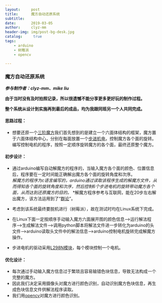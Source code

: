 ```yaml
---
layout:     post
title:      魔方自动还原系统
subtitle:   
date:       2019-03-05
author:     clyz-mm
header-img: img/post-bg-desk.jpg
catalog: 	 true
tags:
    - arduino
    - 树莓派
    - opencv

---
```


### 魔方自动还原系统
***参与制作者：clyz-mm、mike liu***

**由于当时没有及时拍照记录，所以很遗憾不能分享更多更好玩的制作过程。**

**整个系统从设计到实施再到最后的成品，均为我跟同班另一个人共同完成。**

#### 思路过程：
- 想要还原一个[三阶魔方](https://baike.baidu.com/item/%E4%B8%89%E9%98%B6%E9%AD%94%E6%96%B9/2109093?fr=aladdin)我们首先想到的是建立一个六面体结构的框架，魔方置于六面体结构中心，分别在每面放置一个[步进机电](https://baike.baidu.com/item/%E6%AD%A5%E8%BF%9B%E7%94%B5%E6%9C%BA/276803?fr=aladdin)，控制魔方各个面的旋转。编写控制电机的程序，按照一定顺序旋转魔方的各个面，最终还原整个魔方。

#### 初步设计：
- 通过arduino编写自动解魔方的程序的，当输入魔方各个面的颜色、位置信息后，程序要在一定时间能正确解出魔方各个面的旋转角度和次序。  
*解魔方的程序为c语言编写的，arduino通过读取该程序生成的解魔方文件，从而得知各个面的旋转角度和次序，然后控制6个步进电机的旋转带动魔方各个面，从而达到还原魔方的目的。*
*解魔方程序参考与互联网，能在20步左右解出魔方，该方法运用到了“[群论](https://baike.baidu.com/item/%E7%BE%A4%E8%AE%BA/10980672?fr=aladdin)”。

- 考虑到该系统最终要脱机进行（树莓派），故在测试时均在Linux系统下完成。
- 在Linux下面一定按顺序手动输入魔方六面展开图的颜色信息-->运行解法程序-->生成解法文件-->调用python脚本将解法文件进一步转化为arduino的头文件-->arduino读取头文件中的解法信息-->arduino控制电机旋转完成解魔方操作。
- 步进电机的驱动采用[L298N模块](https://baike.baidu.com/item/l298n/2094043?fr=aladdin)，每个模块控制一个电机。
#### 优化设计：
- 每次通过手动输入魔方信息过于繁琐且容易输错色块信息，导致无法构成一个完整的魔方。
- 因此我们决定采用摄像头对魔方进行颜色识别，自动识别魔方色块信息，再生成色块信息文件供解法程序读取。
- 我们用[opencv](https://baike.baidu.com/item/opencv/10320623?fr=aladdin)对魔方进行颜色识别。

